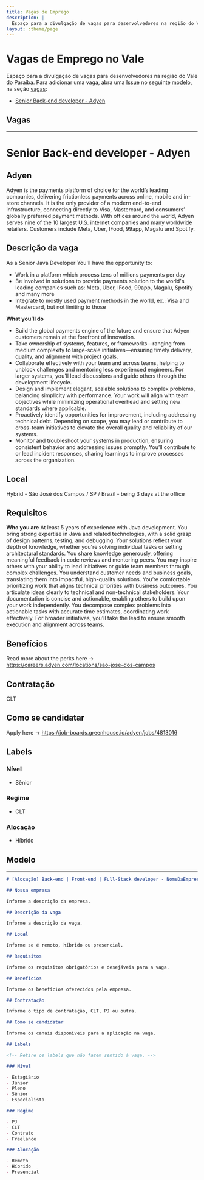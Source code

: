 ```yaml
---
title: Vagas de Emprego
description: |
  Espaço para a divulgação de vagas para desenvolvedores na região do Vale do Paraíba.
layout: :theme/page
---
```


# Vagas de Emprego no Vale

Espaço para a divulgação de vagas para desenvolvedores na região do Vale do Paraíba. Para adicionar uma vaga, abra uma [Issue](https://github.com/Jug-Vale/Jug-Vale.github.io/issues) no seguinte [modelo](#modelo), na seção [vagas](#vagas):

- [Senior Back-end developer - Adyen](#senior-back-end-developer---adyen)
## Vagas
---

# Senior Back-end developer - Adyen

## Adyen

Adyen is the payments platform of choice for the world’s leading companies, delivering frictionless payments across online, mobile and in-store channels. It is the only provider of a modern end-to-end infrastructure, connecting directly to Visa, Mastercard, and consumers’ globally preferred payment methods. With offices around the world, Adyen serves nine of the 10 largest U.S. internet companies and many worldwide retailers. Customers include Meta, Uber, IFood, 99app, Magalu and Spotify.

## Descrição da vaga

As a Senior Java Developer
You'll have the opportunity to:
- Work in a platform which process tens of millions payments per day
- Be involved in solutions to provide payments solution to the world's leading companies such as: Meta, Uber, IFood, 99app, Magalu, Spotify and many more
- Integrate to mostly used payment methods in the world, ex.: Visa and Mastercard, but not limiting to those

**What you’ll do**

- Build the global payments engine of the future and ensure that Adyen customers remain at the forefront of innovation.
- Take ownership of systems, features, or frameworks—ranging from medium complexity to large-scale initiatives—ensuring timely delivery, quality, and alignment with project goals.
- Collaborate effectively with your team and across teams, helping to unblock challenges and mentoring less experienced engineers. For larger systems, you’ll lead discussions and guide others through the development lifecycle.
- Design and implement elegant, scalable solutions to complex problems, balancing simplicity with performance. Your work will align with team objectives while minimizing operational overhead and setting new standards where applicable.
- Proactively identify opportunities for improvement, including addressing technical debt. Depending on scope, you may lead or contribute to cross-team initiatives to elevate the overall quality and reliability of our systems.
- Monitor and troubleshoot your systems in production, ensuring consistent behavior and addressing issues promptly. You’ll contribute to or lead incident responses, sharing learnings to improve processes across the organization.

## Local

Hybrid - São José dos Campos / SP / Brazil - being 3 days at the office

## Requisitos

**Who you are**
At least 5 years of experience with Java development.
You bring strong expertise in Java and related technologies, with a solid grasp of design patterns, testing, and debugging. Your solutions reflect your depth of knowledge, whether you're solving individual tasks or setting architectural standards.
You share knowledge generously, offering meaningful feedback in code reviews and mentoring peers. You may inspire others with your ability to lead initiatives or guide team members through complex challenges.
You understand customer needs and business goals, translating them into impactful, high-quality solutions. You’re comfortable prioritizing work that aligns technical priorities with business outcomes.
You articulate ideas clearly to technical and non-technical stakeholders. Your documentation is concise and actionable, enabling others to build upon your work independently.
You decompose complex problems into actionable tasks with accurate time estimates, coordinating work effectively. For broader initiatives, you’ll take the lead to ensure smooth execution and alignment across teams.

## Benefícios

Read more about the perks here -> https://careers.adyen.com/locations/sao-jose-dos-campos

## Contratação

CLT

## Como se candidatar

Apply here -> https://job-boards.greenhouse.io/adyen/jobs/4813016

## Labels

<!-- Retire os labels que não fazem sentido à vaga. -->

### Nível

- Sênior

### Regime

- CLT

### Alocação

- Híbrido

## Modelo
---
```markdown
# [Alocação] Back-end | Front-end | Full-Stack developer - NomeDaEmpresa

## Nossa empresa

Informe a descrição da empresa.

## Descrição da vaga

Informe a descrição da vaga.

## Local

Informe se é remoto, híbrido ou presencial.

## Requisitos

Informe os requisitos obrigatórios e desejáveis para a vaga.

## Benefícios

Informe os benefícios oferecidos pela empresa.

## Contratação

Informe o tipo de contratação, CLT, PJ ou outra.

## Como se candidatar

Informe os canais disponíveis para a aplicação na vaga.

## Labels

<!-- Retire os labels que não fazem sentido à vaga. -->

### Nível

- Estagiário
- Júnior
- Pleno
- Sênior
- Especialista

### Regime

- PJ
- CLT
- Contrato
- Freelance

### Alocação

- Remoto
- Híbrido
- Presencial
```